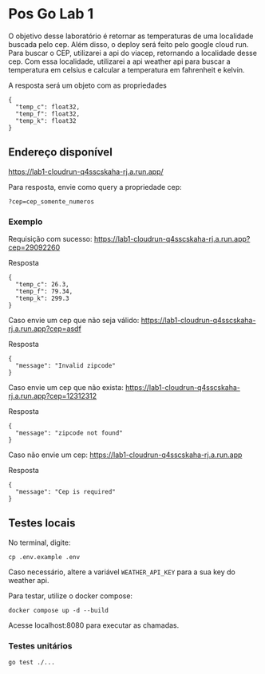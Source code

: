 # Pos Go Lab 1
O objetivo desse laboratório é retornar as temperaturas de uma localidade buscada pelo cep. Além disso, o deploy será feito pelo google cloud run.
Para buscar o CEP, utilizarei a api do viacep, retornando a localidade desse cep. Com essa localidade, utilizarei a api weather api para buscar
a temperatura em celsius e calcular a temperatura em fahrenheit e kelvin.

A resposta será um objeto com as propriedades
```
{
  "temp_c": float32,
  "temp_f": float32,
  "temp_k": float32
}
```

## Endereço disponível
https://lab1-cloudrun-q4sscskaha-rj.a.run.app/

Para resposta, envie como query a propriedade cep:
```
?cep=cep_somente_numeros
```

### Exemplo
Requisição com sucesso:
https://lab1-cloudrun-q4sscskaha-rj.a.run.app?cep=29092260

Resposta
```
{
  "temp_c": 26.3,
  "temp_f": 79.34,
  "temp_k": 299.3
}
```

Caso envie um cep que não seja válido:
https://lab1-cloudrun-q4sscskaha-rj.a.run.app?cep=asdf

Resposta
```
{
  "message": "Invalid zipcode"
}
```

Caso envie um cep que não exista:
https://lab1-cloudrun-q4sscskaha-rj.a.run.app?cep=12312312

Resposta
```
{
  "message": "zipcode not found"
}
```

Caso não envie um cep:
https://lab1-cloudrun-q4sscskaha-rj.a.run.app

Resposta
```
{
  "message": "Cep is required"
}
```

## Testes locais
No terminal, digite:
```
cp .env.example .env
```
Caso necessário, altere a variável ```WEATHER_API_KEY``` para a sua key do weather api.

Para testar, utilize o docker compose:
```
docker compose up -d --build
```

Acesse localhost:8080 para executar as chamadas.

### Testes unitários
```
go test ./...
```
